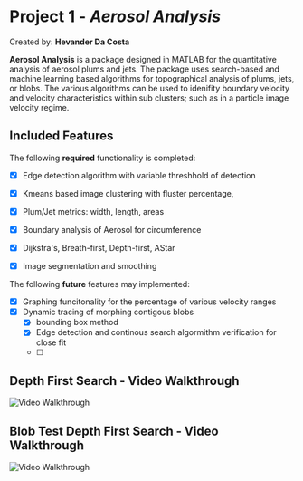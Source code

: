 # Project 1 - *Aerosol Analysis*

Created by: **Hevander Da Costa**

**Aerosol Analysis** is a package designed in MATLAB for the quantitative analysis of aerosol plums and jets. The package uses search-based and machine learning based algorithms for topographical analysis of plums, jets, or blobs. The various algorithms can be used to idenifity boundary velocity and velocity characteristics within sub clusters; such as in a particle image velocity regime. 



## Included Features

The following **required** functionality is completed:

- [X] Edge detection algorithm with variable threshhold of detection
- [X] Kmeans based image clustering with fluster percentage,
- [X] Plum/Jet metrics: width, length, areas
- [X] Boundary analysis of Aerosol for circumference 
- [X] Dijkstra's, Breath-first, Depth-first, AStar
- [X] Image segmentation and smoothing 

 
The following **future** features may implemented:

- [X] Graphing funcitonality for the percentage of various velocity ranges
- [X] Dynamic tracing of morphing contigous blobs
  - [X] bounding box method
  - [X] Edge detection and continous search algormithm verification for close fit
  - [ ] 

## Depth First Search - Video Walkthrough 
<img src='https://i.imgur.com/vhr4qox.gif' title='Video Walkthrough' width='' alt='Video Walkthrough' />

## Blob Test Depth First Search - Video Walkthrough
<img src='https://i.imgur.com/a/nxJhVR2.gif' title='Video Walkthrough' width='' alt='Video Walkthrough' />






